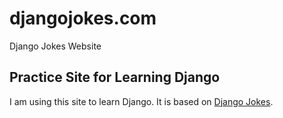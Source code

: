 # djangojokes.com
Django Jokes Website

## Practice Site for Learning Django
I am using this site to learn Django.
It is based on [Django Jokes](https://www.djangojokes.com).